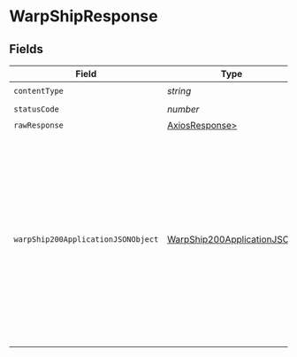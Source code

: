 # WarpShipResponse


## Fields

| Field                                                                                                                                                                    | Type                                                                                                                                                                     | Required                                                                                                                                                                 | Description                                                                                                                                                              |
| ------------------------------------------------------------------------------------------------------------------------------------------------------------------------ | ------------------------------------------------------------------------------------------------------------------------------------------------------------------------ | ------------------------------------------------------------------------------------------------------------------------------------------------------------------------ | ------------------------------------------------------------------------------------------------------------------------------------------------------------------------ |
| `contentType`                                                                                                                                                            | *string*                                                                                                                                                                 | :heavy_check_mark:                                                                                                                                                       | N/A                                                                                                                                                                      |
| `statusCode`                                                                                                                                                             | *number*                                                                                                                                                                 | :heavy_check_mark:                                                                                                                                                       | N/A                                                                                                                                                                      |
| `rawResponse`                                                                                                                                                            | [AxiosResponse>](https://axios-http.com/docs/res_schema)                                                                                                                 | :heavy_minus_sign:                                                                                                                                                       | N/A                                                                                                                                                                      |
| `warpShip200ApplicationJSONObject`                                                                                                                                       | [WarpShip200ApplicationJSON](../../models/operations/warpship200applicationjson.md)                                                                                      | :heavy_minus_sign:                                                                                                                                                       | The successful transit information including the route details and changes to ship fuel, supplies, and crew wages paid. The route includes the expected time of arrival. |